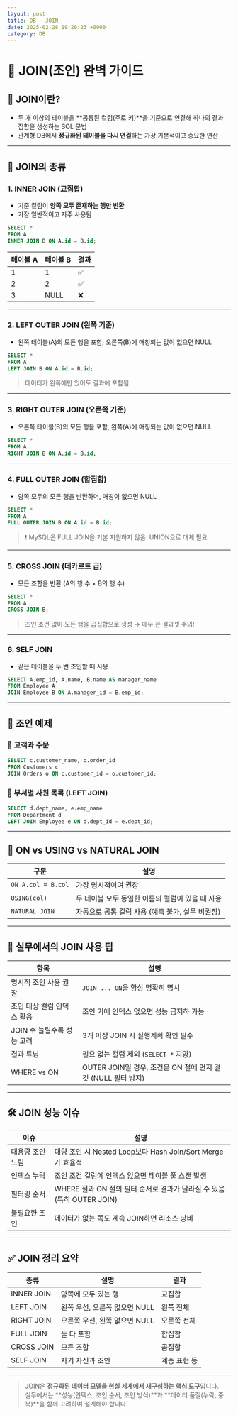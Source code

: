```yaml
---
layout: post
title: DB - JOIN
date: 2025-02-28 19:20:23 +0900
category: DB
---
```

# 🔗 JOIN(조인) 완벽 가이드

## 📌 JOIN이란?

- 두 개 이상의 테이블을 **공통된 컬럼(주로 키)**을 기준으로 연결해 하나의 결과 집합을 생성하는 SQL 문법
- 관계형 DB에서 **정규화된 테이블을 다시 연결**하는 가장 기본적이고 중요한 연산

---

## 🔸 JOIN의 종류

### 1. INNER JOIN (교집합)

- 기준 컬럼이 **양쪽 모두 존재하는 행만 반환**
- 가장 일반적이고 자주 사용됨

```sql
SELECT *
FROM A
INNER JOIN B ON A.id = B.id;
```

| 테이블 A | 테이블 B | 결과 |
|----------|----------|------|
| 1        | 1        | ✅   |
| 2        | 2        | ✅   |
| 3        | NULL     | ❌   |

---

### 2. LEFT OUTER JOIN (왼쪽 기준)

- 왼쪽 테이블(A)의 모든 행을 포함, 오른쪽(B)에 매칭되는 값이 없으면 NULL

```sql
SELECT *
FROM A
LEFT JOIN B ON A.id = B.id;
```

> 데이터가 왼쪽에만 있어도 결과에 포함됨

---

### 3. RIGHT OUTER JOIN (오른쪽 기준)

- 오른쪽 테이블(B)의 모든 행을 포함, 왼쪽(A)에 매칭되는 값이 없으면 NULL

```sql
SELECT *
FROM A
RIGHT JOIN B ON A.id = B.id;
```

---

### 4. FULL OUTER JOIN (합집합)

- 양쪽 모두의 모든 행을 반환하며, 매칭이 없으면 NULL

```sql
SELECT *
FROM A
FULL OUTER JOIN B ON A.id = B.id;
```

> ❗ MySQL은 FULL JOIN을 기본 지원하지 않음. UNION으로 대체 필요

---

### 5. CROSS JOIN (데카르트 곱)

- 모든 조합을 반환 (A의 행 수 × B의 행 수)

```sql
SELECT *
FROM A
CROSS JOIN B;
```

> 조인 조건 없이 모든 행을 곱집합으로 생성 → 매우 큰 결과셋 주의!

---

### 6. SELF JOIN

- 같은 테이블을 두 번 조인할 때 사용

```sql
SELECT A.emp_id, A.name, B.name AS manager_name
FROM Employee A
JOIN Employee B ON A.manager_id = B.emp_id;
```

---

## 📌 조인 예제

### 🧾 고객과 주문

```sql
SELECT c.customer_name, o.order_id
FROM Customers c
JOIN Orders o ON c.customer_id = o.customer_id;
```

### 🧾 부서별 사원 목록 (LEFT JOIN)

```sql
SELECT d.dept_name, e.emp_name
FROM Department d
LEFT JOIN Employee e ON d.dept_id = e.dept_id;
```

---

## 📌 ON vs USING vs NATURAL JOIN

| 구문 | 설명 |
|------|------|
| `ON A.col = B.col` | 가장 명시적이며 권장 |
| `USING(col)` | 두 테이블 모두 동일한 이름의 컬럼이 있을 때 사용 |
| `NATURAL JOIN` | 자동으로 공통 컬럼 사용 (예측 불가, 실무 비권장) |

---

## 🧠 실무에서의 JOIN 사용 팁

| 항목 | 설명 |
|------|------|
| 명시적 조인 사용 권장 | `JOIN ... ON`을 항상 명확히 명시 |
| 조인 대상 컬럼 인덱스 활용 | 조인 키에 인덱스 없으면 성능 급저하 가능 |
| JOIN 수 늘릴수록 성능 고려 | 3개 이상 JOIN 시 실행계획 확인 필수 |
| 결과 튜닝 | 필요 없는 컬럼 제외 (`SELECT *` 지양) |
| WHERE vs ON | OUTER JOIN일 경우, 조건은 ON 절에 먼저 걸 것 (NULL 필터 방지) |

---

## 🛠 JOIN 성능 이슈

| 이슈 | 설명 |
|------|------|
| 대용량 조인 느림 | 대량 조인 시 Nested Loop보다 Hash Join/Sort Merge가 효율적 |
| 인덱스 누락 | 조인 조건 컬럼에 인덱스 없으면 테이블 풀 스캔 발생 |
| 필터링 순서 | WHERE 절과 ON 절의 필터 순서로 결과가 달라질 수 있음 (특히 OUTER JOIN) |
| 불필요한 조인 | 데이터가 없는 쪽도 계속 JOIN하면 리소스 낭비 |

---

## ✅ JOIN 정리 요약

| 종류 | 설명 | 결과 |
|------|------|------|
| INNER JOIN | 양쪽에 모두 있는 행 | 교집합 |
| LEFT JOIN | 왼쪽 우선, 오른쪽 없으면 NULL | 왼쪽 전체 |
| RIGHT JOIN | 오른쪽 우선, 왼쪽 없으면 NULL | 오른쪽 전체 |
| FULL JOIN | 둘 다 포함 | 합집합 |
| CROSS JOIN | 모든 조합 | 곱집합 |
| SELF JOIN | 자기 자신과 조인 | 계층 표현 등 |

---

> JOIN은 **정규화된 데이터 모델을 현실 세계에서 재구성하는 핵심 도구**입니다.  
> 실무에서는 **성능(인덱스, 조인 순서, 조인 방식)**과 **데이터 품질(누락, 중복)**을 함께 고려하여 설계해야 합니다.